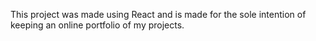 This project was made using React and is made for the sole intention of keeping an online portfolio of my projects. 
